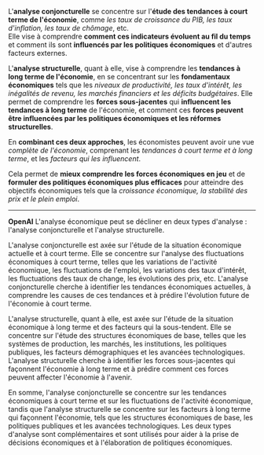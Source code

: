 L'**analyse conjoncturelle** se concentre sur l'**étude des tendances à court terme de l'économie**, comme *les taux de croissance du PIB, les taux d'inflation, les taux de chômage*, etc.  
Elle vise à comprendre **comment ces indicateurs évoluent au fil du temps** et comment ils sont **influencés par les politiques économiques** et d'autres facteurs externes.

L'**analyse structurelle**, quant à elle, vise à comprendre les **tendances à long terme de l'économie**, en se concentrant sur les **fondamentaux économiques** tels que les *niveaux de productivité, les taux d'intérêt, les inégalités de revenu, les marchés financiers et les déficits budgétaires*.
Elle permet de comprendre les **forces sous-jacentes** qui **influencent les tendances à long terme** de l'économie, et comment ces **forces peuvent être influencées par les politiques économiques et les réformes structurelles**.

En **combinant ces deux approches**, les économistes peuvent avoir une vue *complète de l'économie*, comprenant les *tendances à court terme et à long terme*, et les *facteurs qui les influencent*.

Cela permet de **mieux comprendre les forces économiques en jeu** et de **formuler des politiques économiques plus efficaces** pour atteindre des objectifs économiques tels que la *croissance économique, la stabilité des prix et le plein emploi*.

---
**OpenAI**
L'analyse économique peut se décliner en deux types d'analyse : l'analyse conjoncturelle et l'analyse structurelle.

L'analyse conjoncturelle est axée sur l'étude de la situation économique actuelle et à court terme. Elle se concentre sur l'analyse des fluctuations économiques à court terme, telles que les variations de l'activité économique, les fluctuations de l'emploi, les variations des taux d'intérêt, les fluctuations des taux de change, les évolutions des prix, etc. L'analyse conjoncturelle cherche à identifier les tendances économiques actuelles, à comprendre les causes de ces tendances et à prédire l'évolution future de l'économie à court terme.

L'analyse structurelle, quant à elle, est axée sur l'étude de la situation économique à long terme et des facteurs qui la sous-tendent. Elle se concentre sur l'étude des structures économiques de base, telles que les systèmes de production, les marchés, les institutions, les politiques publiques, les facteurs démographiques et les avancées technologiques. L'analyse structurelle cherche à identifier les forces sous-jacentes qui façonnent l'économie à long terme et à prédire comment ces forces peuvent affecter l'économie à l'avenir.

En somme, l'analyse conjoncturelle se concentre sur les tendances économiques à court terme et sur les fluctuations de l'activité économique, tandis que l'analyse structurelle se concentre sur les facteurs à long terme qui façonnent l'économie, tels que les structures économiques de base, les politiques publiques et les avancées technologiques. Les deux types d'analyse sont complémentaires et sont utilisés pour aider à la prise de décisions économiques et à l'élaboration de politiques économiques.